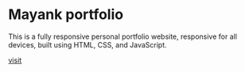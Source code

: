 # Mayank portfolio


This is a fully responsive personal portfolio website, responsive for all devices, built using HTML, CSS, and JavaScript.


[visit](https://mayankdubey23.github.io/Portfolio/)
